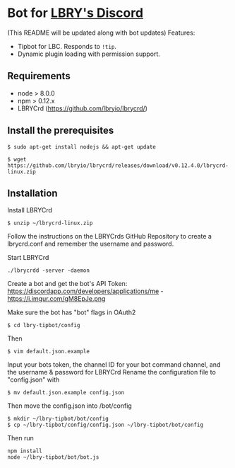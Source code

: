 # Bot for [LBRY's Discord](https://chat.lbry.io)
(This README will be updated along with bot updates)
Features:

- Tipbot for LBC. Responds to `!tip`.
- Dynamic plugin loading with permission support.



## Requirements

- node > 8.0.0
- npm > 0.12.x
- LBRYCrd (https://github.com/lbryio/lbrycrd/)

## Install the prerequisites
```
$ sudo apt-get install nodejs && apt-get update
```

```
$ wget https://github.com/lbryio/lbrycrd/releases/download/v0.12.4.0/lbrycrd-linux.zip
```

## Installation

Install LBRYCrd
```
$ unzip ~/lbrycrd-linux.zip
```
Follow the instructions on the LBRYCrds GitHub Repository to create a lbrycrd.conf and remember the username and password.

Start LBRYCrd 
```
./lbrycrdd -server -daemon
```

Create a bot and get the bot's API Token: https://discordapp.com/developers/applications/me - https://i.imgur.com/gM8EpJe.png

Make sure the bot has "bot" flags in OAuth2

```
$ cd lbry-tipbot/config
```
Then
```
$ vim default.json.example
```
Input your bots token, the channel ID for your bot command channel, and the username & password for LBRYCrd
Rename the configuration file to "config.json" with

```
$ mv default.json.example config.json
```
Then move the config.json into /bot/config

```
$ mkdir ~/lbry-tipbot/bot/config 
$ cp ~/lbry-tipbot/config/config.json ~/lbry-tipbot/bot/config
```
Then run 
```
npm install
node ~/lbry-tipbot/bot/bot.js
```
